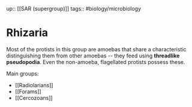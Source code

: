 up:: [[SAR (supergroup)]]
tags:: #biology/microbiology  

# Rhizaria

Most of the protists in this group are amoebas that share a characteristic distinguishing them from other amoebas -- they feed using **threadlike pseudopodia**. Even the non-amoeba, flagellated protists possess these.

Main groups:
- [[Radiolarians]]
- [[Forams]]
- [[Cercozoans]]
